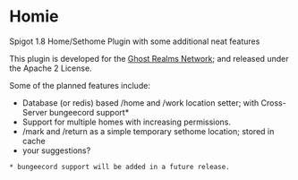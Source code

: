 # Homie
Spigot 1.8 Home/Sethome Plugin with some additional neat features

This plugin is developed for the [Ghost Realms Network](http://ghostrealms.net); and released under the Apache 2 License.

Some of the planned features include:

- Database (or redis) based /home and /work location setter; with Cross-Server bungeecord support*
- Support for multiple homes with increasing permissions.
- /mark and /return as a simple temporary sethome location; stored in cache
- your suggestions?

` * bungeecord support will be added in a future release. `
